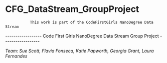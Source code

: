 # CFG_DataStream_GroupProject
               This work is part of the CodeFirstGirls NanoDegree Data Stream 


------------------ Code First Girls NanoDegree Data Stream Group Project ------------------




*Team: Sue Scott, Flavia Fonseca, Katie Papworth, Georgia Grant, Laura Fernandes*
